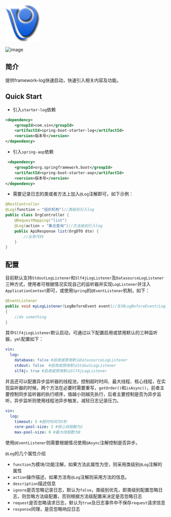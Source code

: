 ![image](./logo-simple.png)

![image](https://img.shields.io/badge/jdk-8%2B-blue.svg)

## 简介

提供framework-log快速启动，快速引入相关内容及功能。

## Quick Start

+ 引入`starter-log`依赖

```xml
<dependency>
	<groupId>com.vin</groupId>
	<artifactId>spring-boot-starter-log</artifactId>
	<version>版本号</version>
</dependency>
```

+ 引入`spring-aop`依赖

```xml
 <dependency>
	<groupId>org.springframework.boot</groupId>
	<artifactId>spring-boot-starter-aop</artifactId>
	<version>版本号</version>
</dependency>
```

+ 需要记录日志的类或者方法上加入`@Log`注解即可，如下示例：

```java
@RestController
@Log(function = "组织机构")//类级别引入log
public class OrgController {
    @RequestMapping("list")
    @Log(action = "集合查询")//方法级别引入log
    public ApiResponse list(OrgDTO dto) {
        //业务代码
    }
}
```

## 配置

目前默认支持`StdoutLogListener`和`Slf4jLogListener`及`DatasourceLogListener`三种方式，使用者可根据情况实现自己的监听器并实现`LogListener`并注入`ApplicationContext`即可，或使用`Spring`的`@EventListener`机制，如下：

```java
@EventListener
public void myLogListener(LogBeforeEvent event)//支持LogBeforeEvent/LogAfterEvent/LogAfterThrowingEvent三种
{
	//do something
}
```

其中`Slf4jLogListener`默认启动，可通过以下配置启用或禁用默认的三种监听器，`yml`配置如下：

```yaml
vin:
  log:
    database: false #启用或禁用默认DatasourceLogListener
    stdout: false  #启用或禁用默认StdoutLogListener
    slf4j: true #启用或禁用默认Slf4jLogListener
```

并且还可以配置异步监听器的线程池，控制超时时间、最大线程、核心线程，在实现监听器的时候，两个方法在必要时需要重写，`getOrder()`和`isAsync()`，前者主要控制同步监听器的执行顺序，值越小则越先执行，后者主要控制是否为异步监听，异步监听则使用线程池异步触发，减轻日志记录压力。

```yaml
vin:
  log:
    timeout: 5 #超时时间为5秒
    core-pool-size: 2 #核心线程数为2
    max-pool-size: 8 #最大线程数为8
```

使用`@EventListener`则需要根据情况使用`@Async`注解控制是否异步。

`@Log`的几个属性介绍

+ `function`为模块/功能注解，如果方法此属性为空，则采用类级别`@Log`注解的属性
+ `action`操作描述，如果方法有`@Log`注解则采用方法的信息。
+ `description`描述信息
+ `ignore`是否忽略记录日志，默认为`false`，类级别优先，即类级别配置忽略日志，则忽略方法级配置，否则根据方法级配置来决定是否忽略日志
+ `request`是否忽略请求日志，默认为`true`及日志事件中不保存`request`请求信息
+ `response`同理，是否忽略响应日志
